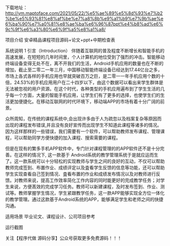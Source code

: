 下载地址：http://ym.maptoface.com/2021/05/22/%e5%ae%89%e5%8d%93%e7%b2%be%e5%93%81%e8%af%be%e7%a8%8b%e9%a1%b9%e7%9b%ae%e6%ba%90%e7%a0%81%e8%ae%ba%e6%96%87ppt%e4%b8%ad%e6%9c%9f%e6%a3%80%e6%9f%a5%e8%a1%a8/

项目介绍
安卓精品课程项目源码+论文+ppt+中期检查表

系统说明
1 引言（Introduction）
伴随着互联网的普及程度不断增长和智能手机的高速发展，在短短的几年时间里，个人计算机的地位受到了强烈的冲击。智能移动终端设备变得无处不在，离不开我们的生活，Android手机应用的数量也在不断的增加，截止至二零二一年三月，中国移动智能终端设备已经达到17.44亿台之多，市场上各式各样的手机应用也早就突破百万之巨，是二零一一年手机应用个数的十倍，24.53%的手机应用用户在二十四岁以下，由这个数据可以看出来学生群体是无法被忽视的用户资源。在这个时代，各种类型的手机应用遍布到了学生生活的几乎每一个方面，大量的智能手机应用，让学生们有了更多的选择，也使学生们的生活更加便捷化。在移动互联网的时代环境下，移动端APP的市场有着十分广阔的前景。

众所周知，在传统的课程系统中,会出现许多由于人为疏忽以及档案复杂等原因而出现的课程发布错误,并且没有良好宣传而出现学生不知道此课程等诸多的情况。因为这样那样的一些错误，我们需要有一个软件，可以帮助教师发布课程、管理课程，可以帮助同学方便快捷的加入课程、搜索需要的课程。

但是在现有的繁多手机APP软件中，专门针对课程管理的的APP软件还不是十分完善。在这样的情况下, 这一款基于 Android系统的教学管理系统于是就应运而生了。这一款系统可以十分轻松的实现教师与学生之间的良好的互动，不仅可以帮助教师完成签到、布置作业、成绩评定以及査看学生反馈的信息等功能，还可以帮助学生实现查看自己签到情况、査看布置的作业和成绩发布情况以及对教师进行反馈。对教师来说，提高工作效率简化工作内容的同时能更好的完成教学任务；对学生来说，方便髙效的完成学习任务。教师可以新建课程，及时发布签到、作业、测试等。教师掌握学生情况，学生紧跟教学任务，这一款APP能够实现全方位一体化的教学管理。通过这款基于Android系统的APP，能够满足学生和老师之间的快捷沟通。


适用场景
毕业论文、课程设计、公司项目参考

运行截图
                      
关注【程序代做 源码分享】公众号获取更多免费源码！！！
